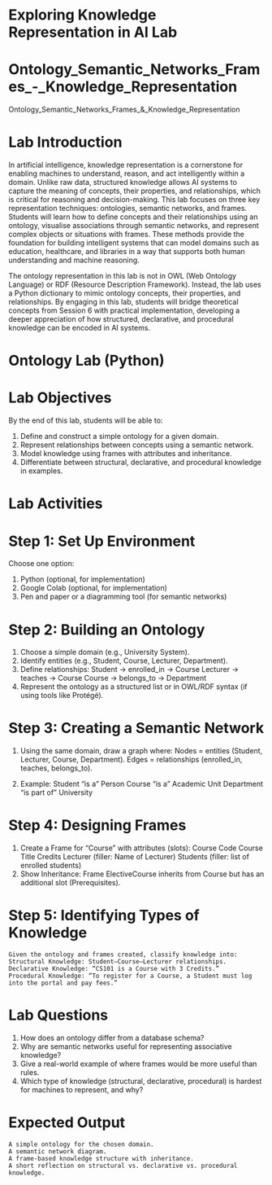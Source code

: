 # Exploring Knowledge Representation in AI Lab
# Ontology_Semantic_Networks_Frames_-_Knowledge_Representation
Ontology_Semantic_Networks_Frames_&amp;_Knowledge_Representation

# Lab Introduction
In artificial intelligence, knowledge representation is a cornerstone for enabling machines to understand, reason, and act intelligently within a domain. Unlike raw data, structured knowledge allows AI systems to capture the meaning of concepts, their properties, and relationships, which is critical for reasoning and decision-making.
This lab focuses on three key representation techniques: ontologies, semantic networks, and frames. Students will learn how to define concepts and their relationships using an ontology, visualise associations through semantic networks, and represent complex objects or situations with frames. These methods provide the foundation for building intelligent systems that can model domains such as education, healthcare, and libraries in a way that supports both human understanding and machine reasoning.

The ontology representation in this lab is not in OWL (Web Ontology Language) or RDF (Resource Description Framework). Instead, the lab uses a Python dictionary to mimic ontology concepts, their properties, and relationships.
By engaging in this lab, students will bridge theoretical concepts from Session 6 with practical implementation, developing a deeper appreciation of how structured, declarative, and procedural knowledge can be encoded in AI systems.

# Ontology Lab (Python)

# Lab Objectives
By the end of this lab, students will be able to:
1.	Define and construct a simple ontology for a given domain.
2.	Represent relationships between concepts using a semantic network.
3.	Model knowledge using frames with attributes and inheritance.
4.	Differentiate between structural, declarative, and procedural knowledge in examples.

# Lab Activities

# Step 1: Set Up Environment
Choose one option:
1.	Python (optional, for implementation)
2.	Google Colab (optional, for implementation)
3.	Pen and paper or a diagramming tool (for semantic networks)

# Step 2: Building an Ontology
1.	Choose a simple domain (e.g., University System).
2.	Identify entities (e.g., Student, Course, Lecturer, Department).
3.	Define relationships:
 	Student → enrolled_in → Course
 	Lecturer → teaches → Course
 	Course → belongs_to → Department
4.	Represent the ontology as a structured list or in OWL/RDF syntax (if using tools like Protégé).

# Step 3: Creating a Semantic Network
1.	Using the same domain, draw a graph where:
 	Nodes = entities (Student, Lecturer, Course, Department).
 	Edges = relationships (enrolled_in, teaches, belongs_to).

3.	 Example:
 	Student “is a” Person
 	Course “is a” Academic Unit
 	Department “is part of” University

# Step 4: Designing Frames
1.	Create a Frame for “Course” with attributes (slots):
 	Course Code
 	Course Title
 	Credits
 	Lecturer (filler: Name of Lecturer)
 	Students (filler: list of enrolled students)
2.	Show Inheritance:
 	Frame ElectiveCourse inherits from Course but has an additional slot (Prerequisites).

# Step 5: Identifying Types of Knowledge
 	Given the ontology and frames created, classify knowledge into:
 	Structural Knowledge: Student–Course–Lecturer relationships.
 	Declarative Knowledge: “CS101 is a Course with 3 Credits.”
 	Procedural Knowledge: “To register for a Course, a Student must log into the portal and pay fees.”

# Lab Questions
1.	How does an ontology differ from a database schema?
2.	Why are semantic networks useful for representing associative knowledge?
3.	Give a real-world example of where frames would be more useful than rules.
4.	Which type of knowledge (structural, declarative, procedural) is hardest for machines to represent, and why?

# Expected Output
 	A simple ontology for the chosen domain.
 	A semantic network diagram.
 	A frame-based knowledge structure with inheritance.
 	A short reflection on structural vs. declarative vs. procedural knowledge.
